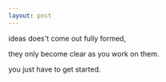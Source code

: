 ```yaml
---
layout: post
---
```


ideas does't come out fully formed,

they only become clear as you work on them.

you just have to get started.
